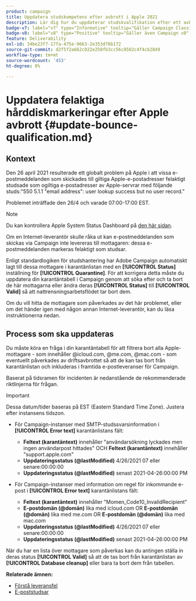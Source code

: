 ```yaml
---
product: campaign
title: Uppdatera studskompetens efter avbrott i Apple 2021
description: Lär dig hur du uppdaterar studskvalifikation efter ett avbrott i Apple 2021
badge-v7: label="v7" type="Informative" tooltip="Gäller Campaign Classic v7"
badge-v8: label="v8" type="Positive" tooltip="Gäller även Campaign v8"
feature: Deliverability
exl-id: 34be23f7-17fa-475e-9663-2e353d76b172
source-git-commit: d2f5f2a662c022e258fb3cc56c8502c4f4cb2849
workflow-type: tm+mt
source-wordcount: '453'
ht-degree: 0%

---
```


# Uppdatera felaktiga hårddiskmarkeringar efter Apple avbrott {#update-bounce-qualification.md}

## Kontext

Den 26 april 2021 resulterade ett globalt problem på Apple i att vissa e-postmeddelanden som skickades till giltiga Apple-e-postadresser felaktigt studsade som ogiltiga e-postadresser av Apple-servrar med följande studs:&quot;550 5.1.1 &quot;email address&quot;: user lookup success but no user record.&quot;

Problemet inträffade den 26/4 och varade 07:00-17:00 EST.

>[!NOTE]
>
>Du kan kontrollera Apple System Status Dashboard på [den här sidan](https://www.apple.com/support/systemstatus/).

Om en Internet-leverantör skulle råka ut kan e-postmeddelanden som skickas via Campaign inte levereras till mottagaren: dessa e-postmeddelanden markeras felaktigt som studsar.

Enligt standardlogiken för studshantering har Adobe Campaign automatiskt lagt till dessa mottagare i karantänlistan med en **[!UICONTROL Status]** inställning för **[!UICONTROL Quarantine]**. För att korrigera detta måste du uppdatera din karantäntabell i Campaign genom att söka efter och ta bort de här mottagarna eller ändra deras **[!UICONTROL Status]** till **[!UICONTROL Valid]** så att nattrensningsarbetsflödet tar bort dem.

Om du vill hitta de mottagare som påverkades av det här problemet, eller om det händer igen med någon annan Internet-leverantör, kan du läsa instruktionerna nedan.

## Process som ska uppdateras

Du måste köra en fråga i din karantäntabell för att filtrera bort alla Apple-mottagare - som innehåller @icloud.com, @me.com, @mac.com - som eventuellt påverkades av driftsavbrottet så att de kan tas bort från karantänlistan och inkluderas i framtida e-postleveranser för Campaign.

Baserat på tidsramen för incidenten är nedanstående de rekommenderade riktlinjerna för frågan.

>[!IMPORTANT]
>
>Dessa datum/tider baseras på EST (Eastern Standard Time Zone). Justera efter instansens tidszon.

* För Campaign-instanser med SMTP-studssvarsinformation i **[!UICONTROL Error text]** karantänlistans fält:

   * **Feltext (karantäntext)** innehåller &quot;användarsökning lyckades men ingen användarpost hittades&quot; OCH **Feltext (karantäntext)** innehåller &quot;support.apple.com&quot;
   * **Uppdateringsstatus (@lastModified)** 4/26/2021 07 eller senare:00:00:00
   * **Uppdateringsstatus (@lastModified)** senast 2021-04-26:00:00 PM

* För Campaign-instanser med information om regel för inkommande e-post i **[!UICONTROL Error text]** karantänlistans fält:

   * **Feltext (karantäntext)** innehåller &quot;Momen_Code10_InvalidRecipient&quot;
   * **E-postdomän (@domän)** lika med icloud.com OR **E-postdomän (@domän)** lika med me.com OR **E-postdomän (@domän)** lika med mac.com
   * **Uppdateringsstatus (@lastModified)** 4/26/2021 07 eller senare:00:00:00
   * **Uppdateringsstatus (@lastModified)** senast 2021-04-26:00:00 PM

När du har en lista över mottagare som påverkas kan du antingen ställa in deras status **[!UICONTROL Valid]** så att de tas bort från karantänlistan av **[!UICONTROL Database cleanup]** eller bara ta bort dem från tabellen.

**Relaterade ämnen:**
* [Förstå leveransfel](understanding-delivery-failures.md)
* [E-poststudsar](understanding-delivery-failures.md#bounce-mail-qualification)
